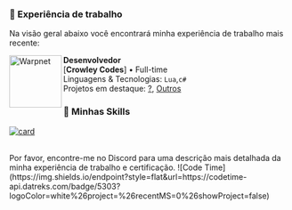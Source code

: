 ### 🚀 Experiência de trabalho
Na visão geral abaixo você encontrará minha experiência de trabalho mais recente:

<img align="left" height="94px" width="94px" alt="Warpnet" src="https://www.esri.com/content/dam/esrisites/en-us/common/icons/product-logos/Developers.png"/>

**Desenvolvedor** \
[**Crowley Codes**] • Full-time \
Linguagens & Tecnologias: `Lua`,`c#`\
Projetos em destaque: [?](), [Outros]()
### 📒 Minhas Skills
[![card](https://github-readme-stats.vercel.app/api?username=crowdv&theme=Dark&show_icons=true)](https://github.com/crowdv/github-readme-stats)

<br/>
Por favor, encontre-me no Discord para uma descrição mais detalhada da minha experiência de trabalho e certificação.
![Code Time](https://img.shields.io/endpoint?style=flat&url=https://codetime-api.datreks.com/badge/5303?logoColor=white%26project=%26recentMS=0%26showProject=false)
